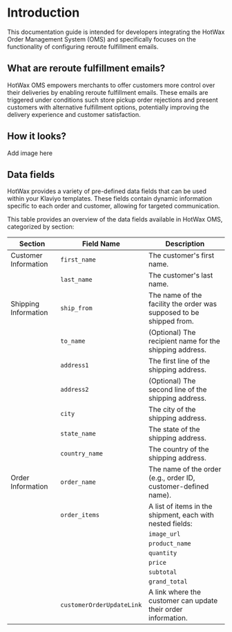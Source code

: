 # Introduction

This documentation guide is intended for developers integrating the HotWax Order Management System (OMS) and specifically focuses on the functionality of configuring reroute fulfillment emails.

## What are reroute fulfillment emails?

HotWax OMS empowers merchants to offer customers more control over their deliveries by enabling reroute fulfillment emails. These emails are triggered under conditions such store pickup order rejections and present customers with alternative fulfillment options, potentially improving the delivery experience and customer satisfaction.

## How it looks?

Add image here

## Data fields

HotWax provides a variety of pre-defined data fields that can be used within your Klaviyo templates. These fields contain dynamic information specific to each order and customer, allowing for targeted communication.

This table provides an overview of the data fields available in HotWax OMS, categorized by section:

| Section | Field Name | Description |
|---|---|---|
| Customer Information | `first_name` | The customer's first name. |
| | `last_name` | The customer's last name. |
| Shipping Information | `ship_from` | The name of the facility the order was supposed to be shipped from. |
| | `to_name` | (Optional) The recipient name for the shipping address. |
| | `address1` | The first line of the shipping address. |
| | `address2` | (Optional) The second line of the shipping address. |
| | `city` | The city of the shipping address. |
| | `state_name` | The state of the shipping address. |
| | `country_name` | The country of the shipping address. |
| Order Information | `order_name` | The name of the order (e.g., order ID, customer-defined name). |
| | `order_items` | A list of items in the shipment, each with nested fields:  |
| | | `image_url` | A URL to an image of the product. |
| | | `product_name` | The name and description of the product. |
| | | `quantity` | The quantity of the product ordered. |
| | | `price` | The individual item price (not the total for that item type). |
| | | `subtotal` | The total cost of items before taxes, shipping, etc. |
| | | `grand_total` | The final total cost of the order, including all costs. |
| | `customerOrderUpdateLink` | A link where the customer can update their order information. |
